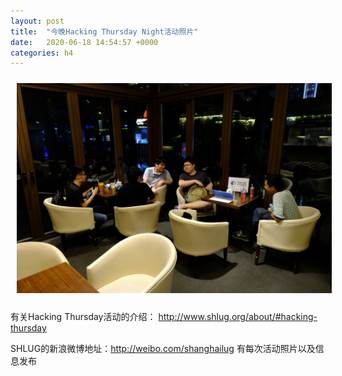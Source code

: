 ```yaml
---
layout: post
title:  "今晚Hacking Thursday Night活动照片"
date:   2020-06-18 14:54:57 +0000
categories: h4
---
```


[<img style='margin:10px;' src='https://raw.githubusercontent.com/shanghailug/res2020q2/master/k618.h4/k618_2104_2800+08.1920p.jpg'>](https://raw.githubusercontent.com/shanghailug/res2020q2/master/k618.h4/k618_2104_2800+08.JPG)

有关Hacking Thursday活动的介绍：
http://www.shlug.org/about/#hacking-thursday

SHLUG的新浪微博地址：http://weibo.com/shanghailug 有每次活动照片以及信息发布


